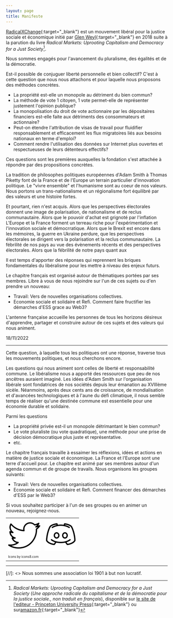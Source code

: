 ```yaml
---
layout: page
title: Manifeste
---
```


[RadicalXChange](https://www.radicalxchange.org/){:target="_blank"} est un mouvement libéral pour la justice sociale et économique initié par [Glen Weyl](https://en.wikipedia.org/wiki/Glen_Weyl){:target="_blank"} en 2018 suite à la parution du livre *Radical Markets: Uprooting Capitalism and Democracy for a Just Society*[^1].

Nous sommes engagés pour l'avancement du pluralisme, des égalités et de la démocratie.

Est-il possible de conjuguer liberté personnelle et bien collectif? C'est à cette question que nous nous attachons et pour laquelle nous proposons des méthodes concrètes.

- La propriété est-elle un monopole au détriment du bien commun?
- La méthode de vote 1 citoyen, 1 vote permet-elle de représenter justement l'opinion publique?
- La monopolisation du droit de vote actionnaire par les dépositaires financiers est-elle faite aux détriments des consommateurs et actionnaire?
- Peut-on étendre l'attribution de visas de travail pour fluidifier responsablement et efficacement les flux migratoires liés aux besoins nationaux en terme d'emploi?
- Comment rendre l'utilisation des données sur Internet plus ouvertes et respectueuses de leurs détenteurs effectifs?

Ces questions sont les premières auxquelles la fondation s'est attachée à répondre par des propositions concrètes.

La tradition de philosophes politiques européennes d'Adam Smith à Thomas Piketty font de la France et de l'Europe un terrain particulier d'innovation politique. Le "vivre ensemble" et l'humanisme sont au coeur de nos valeurs. Nous portons un trans-nationalisme et un régionalisme fort équilibré par des valeurs et une histoire fortes.

Et pourtant, rien n'est acquis. Alors que les perspectives électorales donnent une image de polarisation, de nationalisme et de reclus communautaire. Alors que le pouvoir d'achat est grignoté par l'inflation
L'Europe et la France forment un terreau riche pour l'expérimentation et l'innovation sociale et démocrratique. Alors que le Brexit est encore dans les mémoires, la guerre en Ukraine perdure, que les perspectives électorales se dirigent vers la polarisation et la reclus communautaire.
La fébrilité de nos pays au vue des évènements récents et des perspectives électorales. Alors que la fébrilité de notre pays quant aux

Il est temps d'apporter des réponses qui reprennent les briques fondamentales du libéralisme pour les mettre à niveau des enjeux futurs.

Le chapitre français est organisé autour de thématiques portées par ses membres. Libre à vous de nous rejoindre sur l'un de ces sujets ou d'en prendre un nouveau:

- Travail: Vers de nouvelles organisations collectives.
- Economie sociale et solidaire et Refi. Comment faire fructifier les démarches d'ESS grace au Web3?

L'antenne française accueille les personnes de tous les horizons désireux d'apprendre, partager et construire autour de ces sujets et des valeurs qui nous animent.

18/11/2022

----
Cette question, à laquelle tous les politiques ont une réponse,  traverse tous les mouvements politiques, et nous cherchons encore.


Les questions qui nous animent sont celles de liberté et responsabilité commune.
Le libéralisme nous a apporté des ressources que peu de nos ancêtres auraient imaginé.
Les idées d'Adam Smith sur l'organisation libérale sont fondatrices de nos sociétés depuis leur émanation au XVIIIème sicèle. Néanmoins, après deux cents ans de croissance, de mondialisation et d'avancées technologiques et à l'aune du défi climatique, il nous semble temps de réaliser qu'une destinée commune est essentielle pour une économie durable et solidaire.

Parmi les questions 
- La propriété privée est-il un monopole détrimantant le bien commun?
- Le vote pluraliste (ou vote quadratique), une méthode pour une prise de décision démocratique plus juste et représentative.
- etc.  

Le chapitre français travaille à essaimer les réflexions, idées et actions en matière de justice sociale et économique. La France et l'Europe sont une terre d'accueil pour.
Le chapitre est animé par ses membres autour d'un agenda commun et de groupe de travails. 
Nous organisons les groupes suivants:

- Travail: Vers de nouvelles organisations collectives.
- Economie sociale et solidaire et Refi. Comment financer des démarches d'ESS par le Web3?

Si vous souhaitez participer à l'un de ses groupes ou en animer un nouveau, rejoignez-nous.

<table>
    <tr>
    <td><img src="/public/images/icons8-twitter-100.png" display="block" margin-left="auto" margin-right="auto"></td>
    <td><img src="/public/images/icons8-discord-100.png"></td>
    </tr>
    <tr><td><sup><sub>Icons by icons8.com</sub></sup></td></tr>
</table>

----

[//]: <> Nous sommes une association loi 1901 à but non lucratif.
[^1]: *Radical Markets: Uprooting Capitalism and Democracy for a Just Society* (*Une approche radicale du capitalisme et de la démocratie pour la justice sociale., non traduit en français*), disponible sur [le site de l'editeur - Princeton University Press](https://press.princeton.edu/books/paperback/9780691196060/radical-markets){:target="_blank"} ou sur[amazon.fr](https://www.amazon.fr/Radical-Markets-Uprooting-Capitalism-Democracy/dp/0691177503){:target="_blank"}